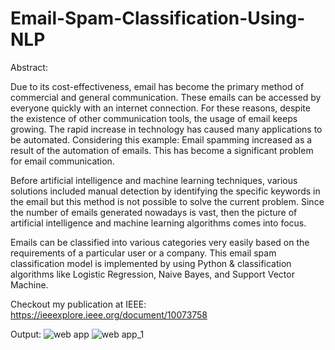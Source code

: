 # Email-Spam-Classification-Using-NLP

Abstract:

Due to its cost-effectiveness, email has become the primary method of commercial and general communication. These emails can be accessed by everyone quickly with an internet connection. For these reasons, despite the existence of other communication tools, the usage of email keeps growing. The rapid increase in technology has caused many applications to be automated. Considering this example: Email spamming increased as a result of the automation of emails. This has become a significant problem for email communication. 

Before artificial intelligence and machine learning techniques, various solutions included manual detection by identifying the specific keywords in the email but this method is not possible to solve the current problem. Since the number of emails generated nowadays is vast, then the picture of artificial intelligence and machine learning algorithms comes into focus. 

Emails can be classified into various categories very easily based on the requirements of a particular user or a company. This email spam classification model is implemented by using Python & classification algorithms like Logistic Regression, Naive Bayes, and Support Vector Machine.

Checkout my publication at IEEE: https://ieeexplore.ieee.org/document/10073758

Output:
![web app](https://github.com/Krishna-Vineeth/Email-Spam-Classification-Using-NLP/assets/88652988/924c3e7c-a188-41f4-855e-a2b9c091b2ec)
![web app_1](https://github.com/Krishna-Vineeth/Email-Spam-Classification-Using-NLP/assets/88652988/7ff572f6-e58a-4168-80cb-961f85f4330e)
